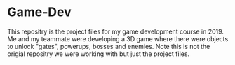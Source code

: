 # Game-Dev

This repositry is the project files for my game development course in 2019. 
Me and my teammate were developing a 3D game where there were objects to unlock "gates", powerups, bosses and enemies.
Note this is not the origial repositry we were working with but just the project files.
